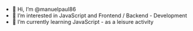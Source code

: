 - 👋 Hi, I’m @manuelpaul86
- 👀 I’m interested in JavaScript and Frontend / Backend - Development
- 🌱 I’m currently learning JavaScript - as a leisure activity

<!---
manuelpaul86/manuelpaul86 is a ✨ special ✨ repository because its `README.md` (this file) appears on your GitHub profile.
You can click the Preview link to take a look at your changes.
--->
